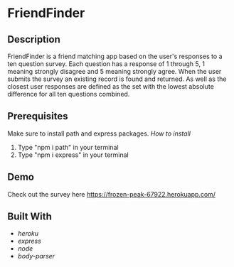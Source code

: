 # FriendFinder

## Description

FriendFinder is a friend matching app based on the user's responses to a ten question survey. Each question has a response
of 1 through 5, 1 meaning strongly disagree and 5 meaning strongly agree. When the user submits the survey an existing record
is found and returned. As well as the closest user responses are defined as the set with the lowest absolute difference for 
all ten questions combined.

## Prerequisites
Make sure to install path and express packages.
*How to install*
1. Type "npm i path" in your terminal
2. Type "npm i express" in your terminal


## Demo
Check out the survey here https://frozen-peak-67922.herokuapp.com/

## Built With
* *heroku*
* *express*
* *node*
* *body-parser*

